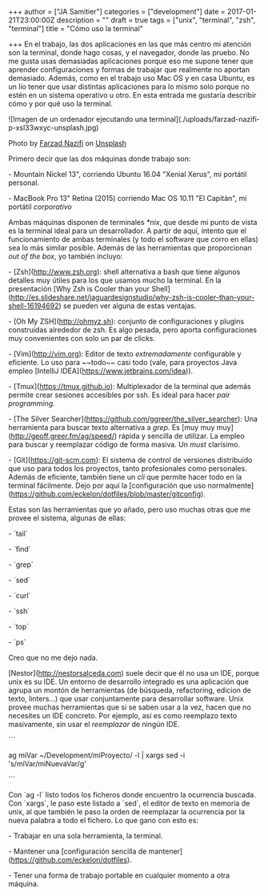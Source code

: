 +++
author = ["JA Samitier"]
categories = ["development"]
date = 2017-01-21T23:00:00Z
description = ""
draft = true
tags = ["unix", "terminal", "zsh", "terminal"]
title = "Cómo uso la terminal"

+++
En el trabajo, las dos aplicaciones en las que más centro mi atención son la terminal, donde hago cosas, y el navegador, donde las pruebo. No me gusta usas demasiadas aplicaciones porque eso me supone tener que aprender configuraciones y formas de trabajar que realmente no aportan demasiado. Además, como en el trabajo uso Mac OS y en casa Ubuntu, es un lío tener que usar distintas aplicaciones para lo mismo solo porque no estén en un sistema operativo u otro. En esta entrada me gustaría describir cómo y por qué uso la terminal.

!\[Imagen de un ordenador ejecutando una terminal\](./uploads/farzad-nazifi-p-xsl33wxyc-unsplash.jpg)

<span class='image-credit'>Photo by <a href="https://unsplash.com/@euwars?utm_source=unsplash&utm_medium=referral&utm_content=creditCopyText">Farzad Nazifi</a> on <a href="https://unsplash.com/collections/1111107/programming?utm_source=unsplash&utm_medium=referral&utm_content=creditCopyText">Unsplash</a></span>

Primero decir que las dos máquinas donde trabajo son:

\- Mountain Nickel 13", corriendo Ubuntu 16.04 "Xenial Xerus", mi portátil personal.

\- MacBook Pro 13" Retina (2015) corriendo Mac OS 10.11 "El Capitán", mi portátil _corporativo_

Ambas máquinas disponen de terminales _*nix_, que desde mi punto de vista es la terminal ideal para un desarrollador. A partir de aquí, intento que el funcionamiento de ambas terminales (y todo el software que corro en ellas) sea lo más similar posible. Además de las herramientas que proporcionan _out of the box_, yo también incluyo:

\- \[Zsh\](http://www.zsh.org): shell alternativa a bash que tiene algunos detalles muy útiles para los que usamos mucho la terminal. En la presentación \[Why Zsh is Cooler than your Shell\](http://es.slideshare.net/jaguardesignstudio/why-zsh-is-cooler-than-your-shell-16194692) se pueden ver alguna de estas ventajas.

\- \[Oh My ZSH\](http://ohmyz.sh): conjunto de configuraciones y plugins construidas alrededor de zsh. Es algo pesada, pero aporta configuraciones muy convenientes con solo un par de clicks.

\- \[Vim\](http://vim.org): Editor de texto _extremadamente_ configurable y eficiente. Lo uso para \~\~todo\~\~ casi todo (vale, para proyectos Java empleo \[IntelliJ IDEA\](https://www.jetbrains.com/idea)).

\- \[Tmux\](https://tmux.github.io): Multiplexador de la terminal que además permite crear sesiones accesibles por ssh. Es ideal para hacer _pair programming_.

\- \[The Silver Searcher\](https://github.com/ggreer/the_silver_searcher): Una herramienta para buscar texto alternativa a _grep_. Es \[muy muy muy\](http://geoff.greer.fm/ag/speed/) rápida y sencilla de utilizar. La empleo para buscar y reemplazar código de forma masiva. Un _must_ clarísimo.

\- \[Git\](https://git-scm.com): El sistema de control de versiones distribuído que uso para todos los proyectos, tanto profesionales como personales. Además de eficiente, también tiene un _cli_ que permite hacer todo en la terminal fácilmente. Dejo por aquí la \[configuración que uso normalmente\](https://github.com/eckelon/dotfiles/blob/master/gitconfig).

Estas son las herramientas que yo añado, pero uso muchas otras que me provee el sistema, algunas de ellas:

\- \`tail\`

\- \`find\`

\- \`grep\`

\- \`sed\`

\- \`curl\`

\- \`ssh\`

\- \`top\`

\- \`ps\`

Creo que no me dejo nada.

\[Nestor\](http://nestorsalceda.com) suele decir que él no usa un IDE, porque unix es su IDE. Un entorno de desarrollo integrado es una aplicación que agrupa un montón de herramientas (de búsqueda, refactoring, edicion de texto, linters...) que usar conjuntamente para desarrollar software. Unix provee muchas herramientas que si se saben usar a la vez, hacen que no necesites un IDE concreto. Por ejemplo, así es como reemplazo texto masivamente, sin usar el _reemplazar_ de ningún IDE.

\`\`\`

ag miVar \~/Development/miProyecto/ -l | xargs sed -i 's/miVar/miNuevaVar/g'

\`\`\`

Con \`ag -l\` listo todos los ficheros donde encuentro la ocurrencia buscada. Con \`xargs\`, le paso este listado a \`sed\`, el editor de texto en memoria de unix, al que también le paso la orden de reemplazar la ocurrencia por la nueva palabra a todo el fichero. Lo que gano con esto es:

\- Trabajar en una sola herramienta, la terminal.

\- Mantener una \[configuración sencilla de mantener\](https://github.com/eckelon/dotfiles).

\- Tener una forma de trabajo portable en cualquier momento a otra máquina.